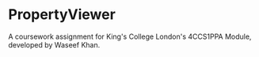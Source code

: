 # PropertyViewer
A coursework assignment for King's College London's 4CCS1PPA Module, developed by Waseef Khan.
